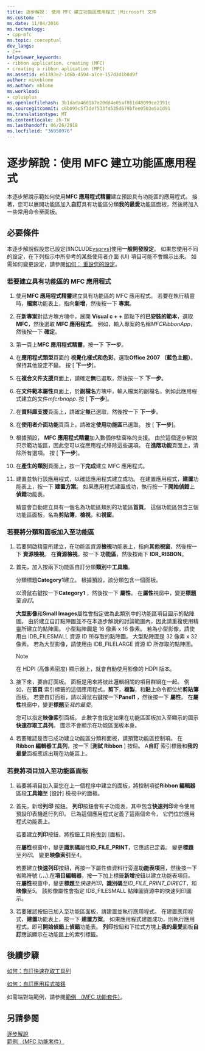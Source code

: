 ```yaml
---
title: 逐步解說： 使用 MFC 建立功能區應用程式 |Microsoft 文件
ms.custom: ''
ms.date: 11/04/2016
ms.technology:
- cpp-mfc
ms.topic: conceptual
dev_langs:
- C++
helpviewer_keywords:
- ribbon application, creating (MFC)
- creating a ribbon aplication (MFC)
ms.assetid: e61393e2-1d6b-4594-a7ce-157d3d1b0d9f
author: mikeblome
ms.author: mblome
ms.workload:
- cplusplus
ms.openlocfilehash: 3b1dada4601b7e20dd4e05af861d48099ce2391c
ms.sourcegitcommit: c6b095c5f3de7533fd535d679bfee0503e5a1d91
ms.translationtype: MT
ms.contentlocale: zh-TW
ms.lasthandoff: 06/26/2018
ms.locfileid: "36950976"
---
```

# <a name="walkthrough-creating-a-ribbon-application-by-using-mfc"></a>逐步解說：使用 MFC 建立功能區應用程式
本逐步解說示範如何使用**MFC 應用程式精靈**建立預設具有功能區的應用程式。 接著，您可以展開功能區加入**自訂**具有功能區分類**我的最愛**功能區面板，然後將加入一些常用命令至面板。  
  
## <a name="prerequisites"></a>必要條件  
 本逐步解說假設您已設定[!INCLUDE[vsprvs](../assembler/masm/includes/vsprvs_md.md)]使用**一般開發設定**。 如果您使用不同的設定，在下列指示中所參考的某些使用者介面 (UI) 項目可能不會顯示出來。 如需如何變更設定，請參閱[如何： 重設您的設定](http://msdn.microsoft.com/en-us/c95c51be-e609-4769-abba-65e6beedec76)。  
  
### <a name="to-create-an-mfc-application-that-has-a-ribbon"></a>若要建立具有功能區的 MFC 應用程式  
  
1.  使用**MFC 應用程式精靈**建立具有功能區的 MFC 應用程式。 若要在執行精靈時，**檔案**功能表上，指向**新增**，然後按一下 **專案**。  
  
2.  在**新專案**對話方塊方塊中，展開  **Visual c + +** 節點下的**已安裝的範本**，選取**MFC**，然後選取  **MFC 應用程式**。 例如，輸入專案的名稱*MFCRibbonApp*，然後按一下 **確定**。  
  
3.  第一頁上**MFC 應用程式精靈**，按一下 **下一步**。  
  
4.  在**應用程式類型**頁面的 **視覺化樣式和色彩**，選取**Office 2007 （藍色主題）**。 保持其他設定不變。 按 [ **下一步**]。  
  
5.  在**複合文件支援**頁面上，請確定**無**已選取，然後按一下 **下一步**。  
  
6.  在**文件範本屬性**頁面上，於**副檔名**方塊中，輸入檔案的副檔名，例如此應用程式建立的文件*mfcrbnapp*. 按 [ **下一步**]。  
  
7.  在**資料庫支援**頁面上，請確定**無**已選取，然後按一下 **下一步**。  
  
8.  在**使用者介面功能**頁面上，請確定**使用功能區**已選取。 按 [ **下一步**]。  
  
9. 根據預設， **MFC 應用程式精靈**加入數個停駐窗格的支援。 由於這個逐步解說只示範功能區，因此您可以從應用程式移除這些選項。 在**進階功能**頁面上，清除所有選項。 按 [ **下一步**]。  
  
10. 在**產生的類別**頁面上，按一下**完成**建立 MFC 應用程式。  
  
11. 建置並執行該應用程式，以確認應用程式建立成功。 在建置應用程式，**建置**功能表上，按一下 **建置方案**。 如果應用程式建置成功，執行按一下**開始偵錯**上**偵錯**功能表。  
  
     精靈會自動建立具有一個名為功能區類別的功能區**首頁**。 這個功能區包含三個功能區面板，名為**剪貼簿**，**檢視**，和**視窗**。  
  
### <a name="to-add-a-category-and-panel-to-the-ribbon"></a>若要將分類和面板加入至功能區  
  
1.  若要開啟精靈所建立，在功能區資源**檢視**功能表上，指向**其他視窗**，然後按一下 **資源檢視**。 在**資源檢視**，按一下 **功能區**，然後按兩下  **IDR_RIBBON**。  
  
2.  首先，加入按兩下功能區自訂分類**類別**中**工具箱**。  
  
     分類標題**Category1**建立。 根據預設，該分類包含一個面板。  
  
     以滑鼠右鍵按一下**Category1** ，然後按一下 **屬性**。 在**屬性**視窗中，變更**標題**至*自訂*。  
  
     **大型影像**和**Small Images**屬性會指定做為此類別中的功能區項目圖示的點陣圖。 由於建立自訂點陣圖並不在本逐步解說的討論範圍內，因此請重複使用精靈所建立的點陣圖。 小型點陣圖是 16 像素 x 16 像素。 若為小型影像，請使用由 IDB_FILESMALL 資源 ID 所存取的點陣圖。 大型點陣圖是 32 像素 x 32 像素。 若為大型影像，請使用由 IDB_FILELARGE 資源 ID 所存取的點陣圖。  
  
    > [!NOTE]
    >  在 HDPI (高像素密度) 顯示器上，就會自動使用影像的 HDPI 版本。  
  
3.  接下來，要自訂面板。 面板是用來將彼此邏輯相關的項目群組在一起。 例如，在**首頁** 索引標籤的這個應用程式，**剪下**，**複製**，和**貼上**命令都位於**剪貼簿**面板。 若要自訂面板，請以滑鼠右鍵按一下**Panel1** ，然後按一下 **屬性**。 在**屬性**視窗中，變更**標題**至*我的最愛*。  
  
     您可以指定**映像索引**面板。 此數字會指定如果在功能區面板加入至顯示的圖示**快速存取工具列**。 圖示不會顯示在功能區面板本身。  
  
4.  若要確認是否已成功建立功能區分類和面板，請預覽功能區控制項。 在**Ribbon 編輯器工具列**，按一下 [**測試 Ribbon** ] 按鈕。 A**自訂** 索引標籤和**我的最愛**面板應該出現在功能區上。  
  
### <a name="to-add-elements-to-the-ribbon-panels"></a>若要將項目加入至功能區面板  
  
1.  若要將項目加入至您在上一個程序中建立的面板，將控制項從**Ribbon 編輯器**區段**工具箱**至 [設計] 檢視中的面板。  
  
2.  首先，新增**列印** 按鈕。 **列印**按鈕會有子功能表，其中包含**快速列印**命令使用預設印表機進行列印。 已為這個應用程式定義了這兩個命令， 它們位於應用程式功能表上。  
  
     若要建立**列印**按鈕，將按鈕工具拖曳到 [面板]。  
  
     在**屬性**視窗中，變更**識別碼**屬性**ID_FILE_PRINT**，它應該已定義。 變更**標題**至*列印*。 變更**映像索引**至*4*。  
  
     若要建立**快速列印**按鈕，再按一下屬性值資料行旁邊**功能表項目**，然後按一下省略符號 (**...**).在**項目編輯器**，按一下加上標籤**新增**按鈕以建立功能表項目。 在**屬性**視窗中，變更**標題**至*快速列印*，**識別碼**至*ID_FILE_PRINT_DIRECT*，和**映像**至*5*。 該影像屬性會指定 IDB_FILESMALL 點陣圖資源中的快速列印圖示。  
  
3.  若要確認按鈕已加入至功能區面板，請建置並執行應用程式。 在建置應用程式，**建置**功能表上，按一下 **建置方案**。 如果應用程式建置成功，則執行應用程式，即可**開始偵錯**上**偵錯**功能表。 **列印**按鈕和下拉式方塊上**我的最愛**面板**自訂**應該顯示在功能區上的索引標籤。  
  
## <a name="next-steps"></a>後續步驟  
 [如何：自訂快速存取工具列](../mfc/how-to-customize-the-quick-access-toolbar.md)  
  
 [如何：自訂應用程式按鈕](../mfc/how-to-customize-the-application-button.md)  
  
 如需端對端範例，請參閱[範例 （MFC 功能套件）](../visual-cpp-samples.md)。  
  
## <a name="see-also"></a>另請參閱  
 [逐步解說](../mfc/walkthroughs-mfc.md)   
 [範例 （MFC 功能套件）](../visual-cpp-samples.md)

